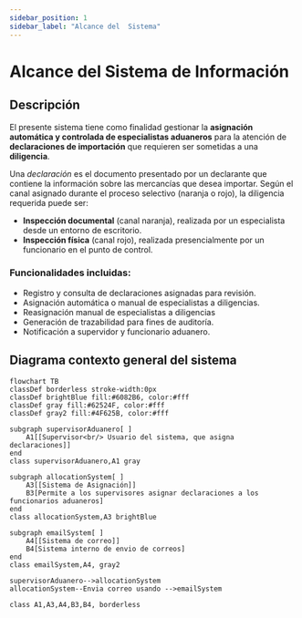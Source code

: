 ```yaml
---
sidebar_position: 1
sidebar_label: "Alcance del  Sistema"
---
```


# Alcance del Sistema de Información

## Descripción

El presente sistema tiene como finalidad gestionar la **asignación automática y controlada de especialistas aduaneros** para la atención de **declaraciones de importación** que requieren ser sometidas a una **diligencia**.

Una *declaración* es el documento presentado por un declarante que contiene la información sobre las mercancías que desea importar. Según el canal asignado durante el proceso selectivo (naranja o rojo), la diligencia requerida puede ser:

- **Inspección documental** (canal naranja), realizada por un especialista desde un entorno de escritorio.
- **Inspección física** (canal rojo), realizada presencialmente por un funcionario en el punto de control.

### Funcionalidades incluidas:
- Registro y consulta de declaraciones asignadas para revisión.
- Asignación automática o manual de especialistas a diligencias.
- Reasignación manual de especialistas a diligencias
- Generación de trazabilidad para fines de auditoría.
- Notificación a supervidor y funcionario aduanero.


## Diagrama contexto general del sistema

```mermaid
flowchart TB
classDef borderless stroke-width:0px
classDef brightBlue fill:#6082B6, color:#fff
classDef gray fill:#62524F, color:#fff
classDef gray2 fill:#4F625B, color:#fff

subgraph supervisorAduanero[ ]
    A1[[Supervisor<br/> Usuario del sistema, que asigna declaraciones]]
end
class supervisorAduanero,A1 gray

subgraph allocationSystem[ ]
    A3[[Sistema de Asignación]]
    B3[Permite a los supervisores asignar declaraciones a los funcionarios aduaneros]
end
class allocationSystem,A3 brightBlue

subgraph emailSystem[ ]
    A4[[Sistema de correo]]
    B4[Sistema interno de envio de correos]
end
class emailSystem,A4, gray2

supervisorAduanero-->allocationSystem
allocationSystem--Envia correo usando -->emailSystem

class A1,A3,A4,B3,B4, borderless
```
<!--stackedit_data:
eyJoaXN0b3J5IjpbNTczNDQ0MDUwXX0=
-->